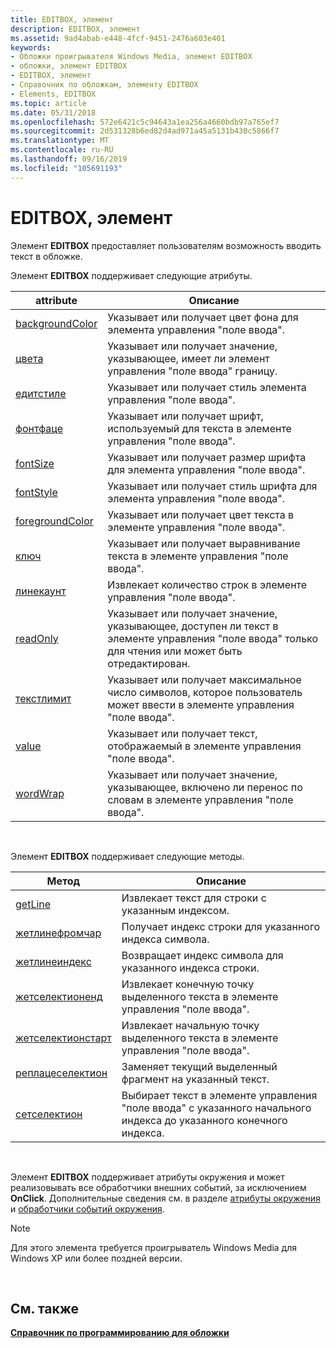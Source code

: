 ```yaml
---
title: EDITBOX, элемент
description: EDITBOX, элемент
ms.assetid: 9ad4abab-e448-4fcf-9451-2476a603e401
keywords:
- Обложки проигрывателя Windows Media, элемент EDITBOX
- обложки, элемент EDITBOX
- EDITBOX, элемент
- Справочник по обложкам, элементу EDITBOX
- Elements, EDITBOX
ms.topic: article
ms.date: 05/31/2018
ms.openlocfilehash: 572e6421c5c94643a1ea256a4660bdb97a765ef7
ms.sourcegitcommit: 2d531328b6ed82d4ad971a45a5131b430c5866f7
ms.translationtype: MT
ms.contentlocale: ru-RU
ms.lasthandoff: 09/16/2019
ms.locfileid: "105691193"
---
```

# <a name="editbox-element"></a>EDITBOX, элемент

Элемент **EDITBOX** предоставляет пользователям возможность вводить текст в обложке.

Элемент **EDITBOX** поддерживает следующие атрибуты.



| attribute                                      | Описание                                                                                                   |
|------------------------------------------------|---------------------------------------------------------------------------------------------------------------|
| [backgroundColor](editbox-backgroundcolor.md) | Указывает или получает цвет фона для элемента управления "поле ввода".                                         |
| [цвета](editbox-border.md)                   | Указывает или получает значение, указывающее, имеет ли элемент управления "поле ввода" границу.                          |
| [едитстиле](editbox-editstyle.md)             | Указывает или получает стиль элемента управления "поле ввода".                                                     |
| [фонтфаце](editbox-fontface.md)               | Указывает или получает шрифт, используемый для текста в элементе управления "поле ввода".                                        |
| [fontSize](editbox-fontsize.md)               | Указывает или получает размер шрифта для элемента управления "поле ввода".                                                |
| [fontStyle](editbox-fontstyle.md)             | Указывает или получает стиль шрифта для элемента управления "поле ввода".                                               |
| [foregroundColor](editbox-foregroundcolor.md) | Указывает или получает цвет текста в элементе управления "поле ввода".                                                |
| [ключ](editbox-justification.md)     | Указывает или получает выравнивание текста в элементе управления "поле ввода".                                 |
| [линекаунт](editbox-linecount.md)             | Извлекает количество строк в элементе управления "поле ввода".                                                        |
| [readOnly](editbox-readonly.md)               | Указывает или получает значение, указывающее, доступен ли текст в элементе управления "поле ввода" только для чтения или может быть отредактирован. |
| [текстлимит](editbox-textlimit.md)             | Указывает или получает максимальное число символов, которое пользователь может ввести в элементе управления "поле ввода".       |
| [value](editbox-value.md)                     | Указывает или получает текст, отображаемый в элементе управления "поле ввода".                                    |
| [wordWrap](editbox-wordwrap.md)               | Указывает или получает значение, указывающее, включено ли перенос по словам в элементе управления "поле ввода".               |



 

Элемент **EDITBOX** поддерживает следующие методы.



| Метод                                             | Описание                                                                                         |
|----------------------------------------------------|-----------------------------------------------------------------------------------------------------|
| [getLine](editbox-getline.md)                     | Извлекает текст для строки с указанным индексом.                                           |
| [жетлинефромчар](editbox-getlinefromchar.md)     | Получает индекс строки для указанного индекса символа.                                         |
| [жетлинеиндекс](editbox-getlineindex.md)           | Возвращает индекс символа для указанного индекса строки.                                         |
| [жетселектионенд](editbox-getselectionend.md)     | Извлекает конечную точку выделенного текста в элементе управления "поле ввода".                         |
| [жетселектионстарт](editbox-getselectionstart.md) | Извлекает начальную точку выделенного текста в элементе управления "поле ввода".                       |
| [реплацеселектион](editbox-replaceselection.md)   | Заменяет текущий выделенный фрагмент на указанный текст.                                             |
| [сетселектион](editbox-setselection.md)           | Выбирает текст в элементе управления "поле ввода" с указанного начального индекса до указанного конечного индекса. |



 

Элемент **EDITBOX** поддерживает атрибуты окружения и может реализовывать все обработчики внешних событий, за исключением **OnClick**. Дополнительные сведения см. в разделе [атрибуты окружения](ambient-attributes.md) и [обработчики событий окружения](ambient-event-handlers.md).

> [!Note]  
> Для этого элемента требуется проигрыватель Windows Media для Windows XP или более поздней версии.

 

## <a name="related-topics"></a>См. также

<dl> <dt>

[**Справочник по программированию для обложки**](skin-programming-reference.md)
</dt> </dl>

 

 




